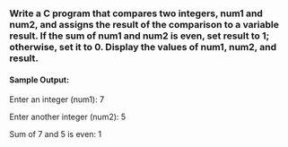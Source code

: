 ### Write a C program that compares two integers, num1 and num2, and assigns the result of the comparison to a variable result. If the sum of num1 and num2 is even, set result to 1; otherwise, set it to 0. Display the values of num1, num2, and result.

#### Sample Output:
Enter an integer (num1): 7

Enter another integer (num2): 5

Sum of 7 and 5 is even: 1


